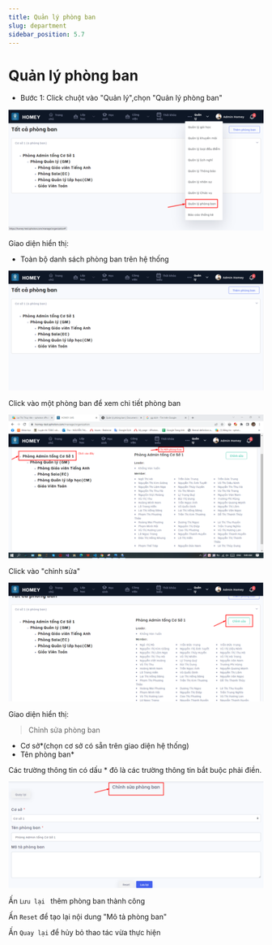 ```yaml
---
title: Quản lý phòng ban
slug: department
sidebar_position: 5.7
---
```


# Quản lý phòng ban

- Bước 1: Click chuột vào "Quản lý",chọn "Quản lý phòng ban"

![alt text](/img/manage/a39.png)

Giao diện hiển thị:

  + Toàn bộ danh sách phòng ban trên hệ thống

![alt text](/img/manage/a40.png)

Click vào một phòng ban để xem chi tiết phòng ban

![alt text](/img/manage/a41.png)

Click vào "chỉnh sửa"

![alt text](/img/manage/a42.png)

Giao diện hiển thị:

> Chỉnh sửa phòng ban

  + Cơ sở*(chọn cơ sở có sẵn trên giao diện hệ thống)
  + Tên phòng ban*

Các trường thông tin có dấu * đỏ là các trường thông tin bắt buộc phải điền.

![alt text](/img/manage/a43.png)

Ấn `Lưu lại ` thêm phòng ban thành công

Ấn `Reset` để tạo lại nội dung "Mô tả phòng ban"

Ấn `Quay lại` để hủy bỏ thao tác vừa thực hiện

